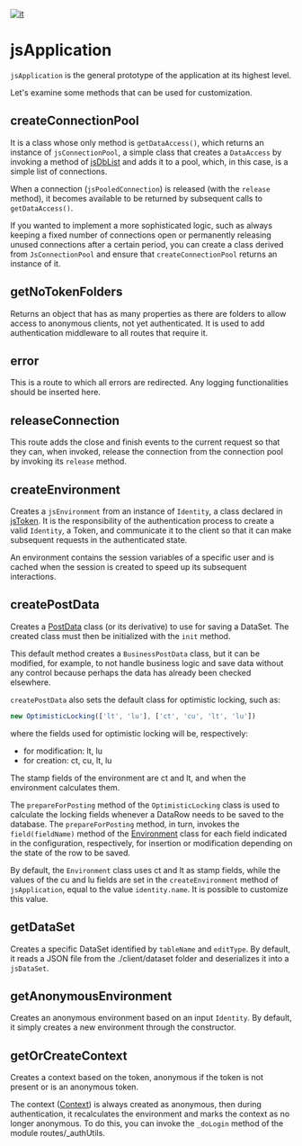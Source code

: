 [![it](https://img.shields.io/badge/lang-it-green.svg)](https://github.com/TempoSrl/myKode_Backend/tree/main/jsApplication.it.md)

# jsApplication

`jsApplication` is the general prototype of the application at its highest level.

Let's examine some methods that can be used for customization.

## createConnectionPool

It is a class whose only method is `getDataAccess()`, which returns an instance of `jsConnectionPool`, a simple class that creates a `DataAccess` by invoking a method of [jsDbList](jsDbList.md) and adds it to a pool, which, in this case, is a simple list of connections.

When a connection (`jsPooledConnection`) is released (with the `release` method), it becomes available to be returned by subsequent calls to `getDataAccess()`.

If you wanted to implement a more sophisticated logic, such as always keeping a fixed number of connections open or permanently releasing unused connections after a certain period, you can create a class derived from `JsConnectionPool` and ensure that `createConnectionPool` returns an instance of it.

## getNoTokenFolders

Returns an object that has as many properties as there are folders to allow access to anonymous clients, not yet authenticated. It is used to add authentication middleware to all routes that require it.

## error

This is a route to which all errors are redirected. Any logging functionalities should be inserted here.

## releaseConnection

This route adds the close and finish events to the current request so that they can, when invoked, release the connection from the connection pool by invoking its `release` method.

## createEnvironment

Creates a `jsEnvironment` from an instance of `Identity`, a class declared in [jsToken](src/jsToken.md). It is the responsibility of the authentication process to create a valid `Identity`, a Token, and communicate it to the client so that it can make subsequent requests in the authenticated state.

An environment contains the session variables of a specific user and is cached when the session is created to speed up its subsequent interactions.

## createPostData

Creates a [PostData](PostData.md) class (or its derivative) to use for saving a DataSet. The created class must then be initialized with the `init` method.

This default method creates a `BusinessPostData` class, but it can be modified, for example, to not handle business logic and save data without any control because perhaps the data has already been checked elsewhere.

`createPostData` also sets the default class for optimistic locking, such as:

```js
new OptimisticLocking(['lt', 'lu'], ['ct', 'cu', 'lt', 'lu'])
```

where the fields used for optimistic locking will be, respectively:

- for modification: lt, lu
- for creation: ct, cu, lt, lu

The stamp fields of the environment are ct and lt, and when the environment calculates them.

The `prepareForPosting` method of the `OptimisticLocking` class is used to calculate the locking fields whenever a DataRow needs to be saved to the database. The `prepareForPosting` method, in turn, invokes the `field(fieldName)` method of the [Environment](Environment.md) class for each field indicated in the configuration, respectively, for insertion or modification depending on the state of the row to be saved.

By default, the `Environment` class uses ct and lt as stamp fields, while the values of the cu and lu fields are set in the `createEnvironment` method of `jsApplication`, equal to the value `identity.name`. It is possible to customize this value.

## getDataSet

Creates a specific DataSet identified by `tableName` and `editType`. By default, it reads a JSON file from the ./client/dataset folder and deserializes it into a `jsDataSet`.

## getAnonymousEnvironment

Creates an anonymous environment based on an input `Identity`. By default, it simply creates a new environment through the constructor.

## getOrCreateContext

Creates a context based on the token, anonymous if the token is not present or is an anonymous token.

The context ([Context](Context.md)) is always created as anonymous, then during authentication, it recalculates the environment and marks the context as no longer anonymous. To do this, you can invoke the `_doLogin` method of the module routes/_authUtils.